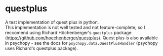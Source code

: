 # questplus
A test implementation of quest plus in python.  
This implementation is not well tested and not feature-complete, so I reccomend using
Richard Höchenberger's `questplus` package (https://github.com/hoechenberger/questplus).
Quest plus is also available in psychopy - see the docs for `psychopy.data.QuestPlusHandler` (psychopy uses Richard's questplus package).
